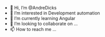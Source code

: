 - 👋 Hi, I’m @AndreDicks
- 👀 I’m interested in Development automation
- 🌱 I’m currently learning Angular
- 💞️ I’m looking to collaborate on ...
- 📫 How to reach me ...

<!---
AndreDicks/AndreDicks is a ✨ special ✨ repository because its `README.md` (this file) appears on your GitHub profile.
You can click the Preview link to take a look at your changes.
--->
